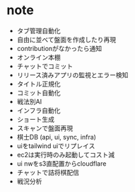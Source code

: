 # note
- タブ管理自動化
- 自由に並べて盤面を作成したり再現
- contributionがなかったら通知
- オンライン本棚
- チャットでコミット
- リリース済みアプリの監視とエラー検知
- タイトル正規化
- コミット自動化
- 戦法別AI
- インフラ自動化
- ショート生成
- スキャンで盤面再現
- 棋士DB (api, ui, sync, infra)
- uiをtailwind uiでリプレイス
- ec2は実行時のみ起動してコスト減
- ui nwをs3直配置からcloudflare
- チャットで詰将棋配信
- 戦況分析
